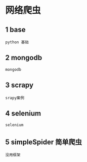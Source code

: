 # 网络爬虫
## 1 base 
```buildoutcfg
python 基础
```
## 2 mongodb
```buildoutcfg
mongodb
```
## 3 scrapy
```buildoutcfg
srapy案例
```
## 4 selenium
```buildoutcfg
selenium
```
## 5 simpleSpider 简单爬虫
```buildoutcfg
没用框架
```